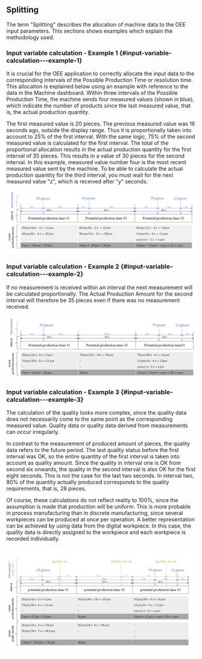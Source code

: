 ## Splitting

The term "Splitting" describes the allocation of machine data to the OEE input parameters. This sections shows examples which explain the methodology used.

### Input variable calculation - Example 1 {#input-variable-calculation---example-1}

It is crucial for the OEE application to correctly allocate the input data to the corresponding intervals of the Possible Production Time or resolution time. This allocation is explained below using an example with reference to the data in the Machine dashboard. Within three intervals of the Possible Production Time, the machine sends four measured values (shown in blue), which indicate the number of products since the last measured value, that is, the actual production quantity.

The first measured value is 20 pieces. The previous measured value was 16 seconds ago, outside the display range. Thus it is proportionally taken into account to 25% of the first interval. With the same logic, 75% of the second measured value is calculated for the first interval. The total of the proportional allocation results in the actual production quantity for the first interval of 35 pieces. This results in a value of 30 pieces for the second interval. In this example, measured value number four is the most recent measured value sent by the machine. To be able to calculate the actual production quantity for the third interval, you must wait for the next measured value "z", which is received after "y" seconds.

![Splitting example 1](/docs/images/theory-splitting-example-1.png)

### Input variable calculation - Example 2 {#input-variable-calculation---example-2}

If no measurement is received within an interval the next measurement will be calculated proportionally. The Actual Production Amount for the second interval will therefore be 35 pieces even if there was no measurement received.

![Splitting example 2](/docs/images/theory-splitting-example-2.png)

### Input variable calculation - Example 3 {#input-variable-calculation---example-3}

The calculation of the quality looks more complex, since the quality data does not necessarily come to the same point as the corresponding measured value. Quality data or quality data derived from measurements can occur irregularly.

In contrast to the measurement of produced amount of pieces, the quality data refers to the future period. The last quality status before the first interval was OK, so the entire quantity of the first interval is taken into account as quality amount. Since the quality in interval one is OK from second six onwards, the quality in the second interval is also OK for the first eight seconds. This is not the case for the last two seconds. In interval two, 80% of the quantity actually produced corresponds to the quality requirements, that is, 28 pieces.

Of course, these calculations do not reflect reality to 100%, since the assumption is made that production will be uniform. This is more probable in process manufacturing than in discrete manufacturing, since several workpieces can be produced at once per operation. A better representation can be achieved by using data from the digital workpiece. In this case, the quality data is directly assigned to the workpiece and each workpiece is recorded individually.

![Splitting example 3](/docs/images/theory-splitting-example-3.png)
